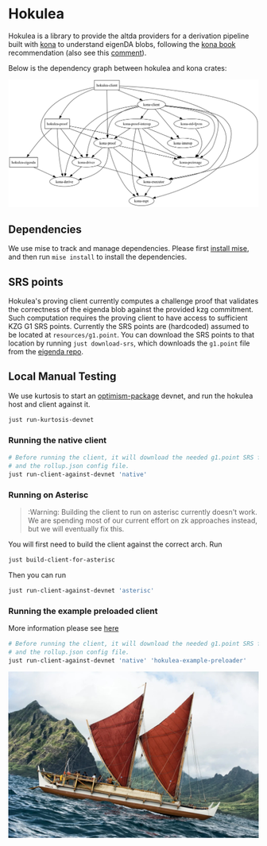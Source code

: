 # Hokulea

Hokulea is a library to provide the altda providers for a derivation pipeline built with [kona](https://github.com/anton-rs/kona) to understand eigenDA blobs, following the [kona book](https://op-rs.github.io/kona/protocol/derive/providers.html#implementing-a-custom-data-availability-provider) recommendation (also see this [comment](https://github.com/anton-rs/kona/pull/862#issuecomment-2515038089)).

Below is the dependency graph between hokulea and kona crates:
<!-- Run `just generate-deps-graphviz` to regenerate/update this diagram -->
![](./generated/dependencies_graph.png)

## Dependencies

We use mise to track and manage dependencies. Please first [install mise](https://mise.jdx.dev/getting-started.html), and then run `mise install` to install the dependencies.

## SRS points
Hokulea's proving client currently computes a challenge proof that validates the correctness of the eigenda blob against the provided kzg commitment. Such computation requires the proving client to have access to sufficient KZG G1 SRS points. Currently the SRS points are (hardcoded) assumed to be located at `resources/g1.point`. You can download the SRS points to that location by running `just download-srs`, which downloads the `g1.point` file from the [eigenda repo](https://github.com/Layr-Labs/eigenda-proxy/tree/main/resources).

## Local Manual Testing

We use kurtosis to start an [optimism-package](https://github.com/ethpandaops/optimism-package/tree/main) devnet, and run the hokulea host and client against it.

```bash
just run-kurtosis-devnet
```

### Running the native client

```bash
# Before running the client, it will download the needed g1.point SRS file
# and the rollup.json config file.
just run-client-against-devnet 'native'
```

### Running on Asterisc

> :Warning: Building the client to run on asterisc currently doesn't work. We are spending most of our current effort on zk approaches instead, but we will eventually fix this.

You will first need to build the client against the correct arch. Run
```bash
just build-client-for-asterisc
```
Then you can run
```bash
just run-client-against-devnet 'asterisc'
```

### Running the example preloaded client
More information please see [here](./example/preloader/README.md)

```bash
# Before running the client, it will download the needed g1.point SRS file
# and the rollup.json config file.
just run-client-against-devnet 'native' 'hokulea-example-preloader'
```

![](./hokulea.jpeg)
